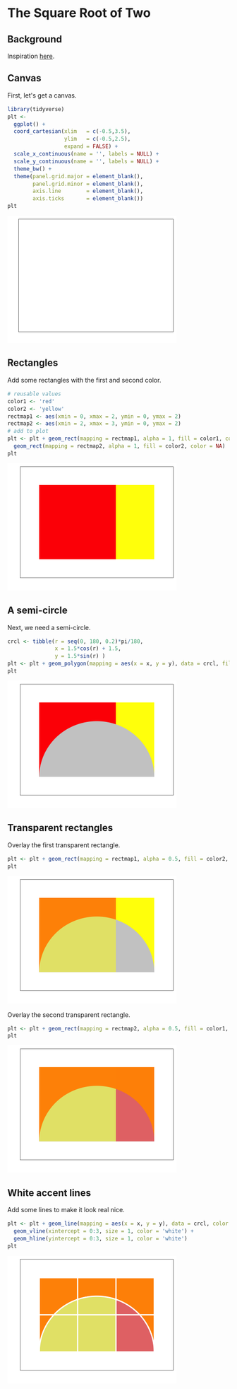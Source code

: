 The Square Root of Two
================

Background
----------

Inspiration [here](https://americanhistory.si.edu/collections/search/object/nmah_694637).

Canvas
------

First, let's get a canvas.

``` r
library(tidyverse)
plt <- 
  ggplot() +
  coord_cartesian(xlim   = c(-0.5,3.5),
                  ylim   = c(-0.5,2.5),
                  expand = FALSE) +
  scale_x_continuous(name = '', labels = NULL) +
  scale_y_continuous(name = '', labels = NULL) +
  theme_bw() +
  theme(panel.grid.major = element_blank(),
        panel.grid.minor = element_blank(),
        axis.line        = element_blank(),
        axis.ticks       = element_blank()) 
plt
```

![](SQRT2_files/figure-markdown_github/canvas-1.png)

Rectangles
----------

Add some rectangles with the first and second color.

``` r
# reusable values
color1 <- 'red'
color2 <- 'yellow'
rectmap1 <- aes(xmin = 0, xmax = 2, ymin = 0, ymax = 2)
rectmap2 <- aes(xmin = 2, xmax = 3, ymin = 0, ymax = 2)
# add to plot
plt <- plt + geom_rect(mapping = rectmap1, alpha = 1, fill = color1, color = NA) +
  geom_rect(mapping = rectmap2, alpha = 1, fill = color2, color = NA)
plt
```

![](SQRT2_files/figure-markdown_github/redblue-1.png)

A semi-circle
-------------

Next, we need a semi-circle.

``` r
crcl <- tibble(r = seq(0, 180, 0.2)*pi/180,
               x = 1.5*cos(r) + 1.5,
               y = 1.5*sin(r) )
plt <- plt + geom_polygon(mapping = aes(x = x, y = y), data = crcl, fill = 'gray80') 
plt
```

![](SQRT2_files/figure-markdown_github/semicircle-1.png)

Transparent rectangles
----------------------

Overlay the first transparent rectangle.

``` r
plt <- plt + geom_rect(mapping = rectmap1, alpha = 0.5, fill = color2, color = NA)
plt
```

![](SQRT2_files/figure-markdown_github/rectangle1-1.png)

Overlay the second transparent rectangle.

``` r
plt <- plt + geom_rect(mapping = rectmap2, alpha = 0.5, fill = color1, color = NA)
plt
```

![](SQRT2_files/figure-markdown_github/rectangle2-1.png)

White accent lines
------------------

Add some lines to make it look real nice.

``` r
plt <- plt + geom_line(mapping = aes(x = x, y = y), data = crcl, color = 'white', size = 1) +
  geom_vline(xintercept = 0:3, size = 1, color = 'white') +
  geom_hline(yintercept = 0:3, size = 1, color = 'white')
plt
```

![](SQRT2_files/figure-markdown_github/gridlines-1.png)
